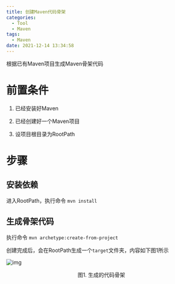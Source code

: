 ```yaml
---
title: 创建Maven代码骨架
categories:
  - Tool
  - Maven
tags:
  - Maven
date: 2021-12-14 13:34:58
---
```


根据已有Maven项目生成Maven骨架代码

<!-- more -->

# 前置条件

1. 已经安装好Maven
2. 已经创建好一个Maven项目

3. 设项目根目录为RootPath

# 步骤

## 安装依赖

进入RootPath，执行命令 ``mvn install``

## 生成骨架代码

执行命令 ``mvn archetype:create-from-project``

创建完成后，会在RootPath生成一个``target``文件夹，内容如下图1所示

![img](target-archetype.png)

<center>图1. 生成的代码骨架</center>